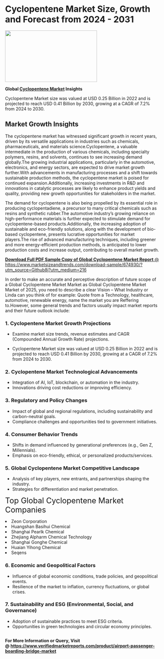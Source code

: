 <H1>Cyclopentene Market Size, Growth and Forecast from 2024 - 2031</H1><img class="aligncenter size-medium wp-image-584254" src="https://thirdeyenews.in/wp-content/uploads/2024/09/Global-Market-Research-300x168.jpeg" alt="" width="300" height="168" /><p><strong>Global&nbsp;<a href="https://www.marketsizeandtrends.com/download-sample/674930/?utm_source=Github8j?utm_medium=216">Cyclopentene Market</a> Insights</strong></p><p>Cyclopentene Market size was valued at USD 0.25 Billion in 2022 and is projected to reach USD 0.41 Billion by 2030, growing at a CAGR of 7.2% from 2024 to 2030.</p><p><h2>Market Growth Insights</h2> <p>The cyclopentene market has witnessed significant growth in recent years, driven by its versatile applications in industries such as chemicals, pharmaceuticals, and materials science.Cyclopentene, a valuable intermediate in the production of various chemicals, including specialty polymers, resins, and solvents, continues to see increasing demand globally.The growing industrial applications, particularly in the automotive, electronics, and energy sectors, are expected to drive market growth further.With advancements in manufacturing processes and a shift towards sustainable production methods, the cyclopentene market is poised for continued expansion.Additionally, increasing investments in R&D and innovations in catalytic processes are likely to enhance product yields and quality, providing new growth opportunities for stakeholders in the market.</p> <p><a href="#"></a></p> <p>The demand for cyclopentene is also being propelled by its essential role in producing cyclopentadiene, a precursor to many critical chemicals such as resins and synthetic rubber.The automotive industry’s growing reliance on high-performance materials is further expected to stimulate demand for cyclopentene-based products.Additionally, the increasing adoption of sustainable and eco-friendly solutions, along with the development of bio-based cyclopentene, presents lucrative opportunities for market players.The rise of advanced manufacturing techniques, including greener and more energy-efficient production methods, is anticipated to lower production costs and increase output, contributing to overall market growth.</p> <p><a href="#"></p><p><span class=""><strong>Download Full PDF Sample Copy of Global Cyclopentene Market Report</strong> @ <a href="https://www.marketsizeandtrends.com/download-sample/674930/?utm_source=Github8j?utm_medium=216" target="_blank">https://www.marketsizeandtrends.com/download-sample/674930/?utm_source=Github8j?utm_medium=216</a></span></p><p>In order to make an accurate and perceptive description of future scope of a Global&nbsp;Cyclopentene Market Market as Global&nbsp;Cyclopentene Market Market of 2025, you need to describe a clear Vision &ndash; What Industry or Linda can you think of for example: Quote from a Technology, healthcare, automotive, renewable energy, name the market you are Reffering to.However, some general trends and factors usually impact market reports and their future outlook include:</p><h3>1.&nbsp;<strong>Cyclopentene Market Growth Projections</strong></h3><ul><li>Examine market size trends, revenue estimates and CAGR (Compounded Annual Growth Rate) projections.</li><li><p>Cyclopentene Market size was valued at USD 0.25 Billion in 2022 and is projected to reach USD 0.41 Billion by 2030, growing at a CAGR of 7.2% from 2024 to 2030.</p></li></ul><h3>2.&nbsp;<strong>Cyclopentene Market Technological Advancements</strong></h3><ul><li>Integration of AI, IoT, blockchain, or automation in the industry.</li><li>Innovations driving cost reductions or improving efficiency.</li></ul><h3>3.&nbsp;<strong>Regulatory and Policy Changes</strong></h3><ul><li>Impact of global and regional regulations, including sustainability and carbon-neutral goals.</li><li>Compliance challenges and opportunities tied to government initiatives.</li></ul><h3>4.&nbsp;<strong>Consumer Behavior Trends</strong></h3><ul><li>Shifts in demand influenced by generational preferences (e.g., Gen Z, Millennials).</li><li>Emphasis on eco-friendly, ethical, or personalized products/services.</li></ul><h3>5.&nbsp;<strong>Global Cyclopentene Market Competitive Landscape</strong></h3><ul><li>Analysis of key players, new entrants, and partnerships shaping the industry.</li><li>Strategies for differentiation and market penetration.</li></ul><p data-pm-slice="1 1 []"><span style="color: inherit; font-family: inherit; font-size: 25px;">Top Global Cyclopentene Market Companies</span></p><div class="" data-test-id=""><p><li>Zeon Corporation</li><li> Huangshan Basihui Chemical</li><li> Shanghai Pearlk Chemical</li><li> Zhejiang Alpharm Chemical Technology</li><li> Shanghai Gonghe Chemical</li><li> Huaian Yihong Chemical</li><li> Seqens</li></p></div><h3>6.&nbsp;<strong>Economic and Geopolitical Factors</strong></h3><ul><li>Influence of global economic conditions, trade policies, and geopolitical events.</li><li>Resilience of the market to inflation, currency fluctuations, or global crises.</li></ul><h3>7.&nbsp;<strong>Sustainability and ESG (Environmental, Social, and Governance)</strong></h3><ul><li>Adoption of sustainable practices to meet ESG criteria.</li><li>Opportunities in green technologies and circular economy principles.</li></ul><h2><strong style="font-size: 14px;">For More Information or Query, Visit @&nbsp;</strong><a style="background-color: #ffffff; font-size: 14px;" href="https://www.marketsizeandtrends.com/report/cyclopentene-market/" target="_blank">https://www.verifiedmarketreports.com/product/airport-passenger-boarding-bridge-market</a></h2>